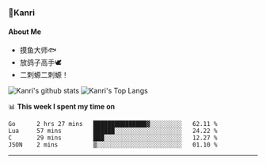 ### 🌱Kanri
#### About Me
- 摸鱼大师🐟
- 放鸽子高手🕊
- 二刺螈二刺螈！

![Kanri's github stats](https://github-readme-stats.vercel.app/api?username=Yiwen-Chan&show_icons=true&theme=vue&line_height=20)
![Kanri's Top Langs](https://github-readme-stats.vercel.app/api/top-langs/?username=Yiwen-Chan&layout=compact&theme=vue&card_width=270)

📊 **This week I spent my time on**
<!--START_SECTION:waka-->
```text
Go      2 hrs 27 mins   ███████████████▓░░░░░░░░░   62.11 % 
Lua     57 mins         ██████░░░░░░░░░░░░░░░░░░░   24.22 % 
C       29 mins         ███░░░░░░░░░░░░░░░░░░░░░░   12.27 % 
JSON    2 mins          ▒░░░░░░░░░░░░░░░░░░░░░░░░   01.10 % 
```
<!--END_SECTION:waka-->

***

